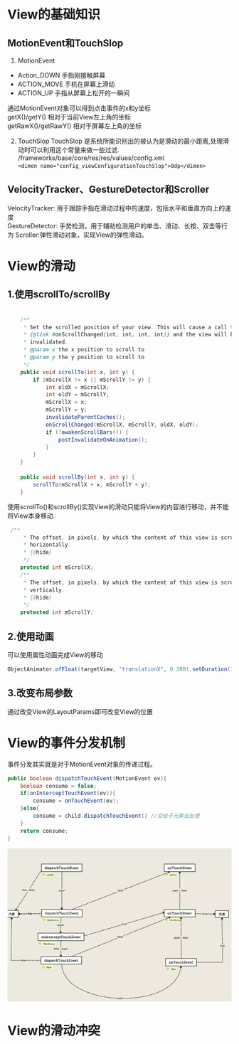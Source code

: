 # **View的基础知识**

## MotionEvent和TouchSlop
1. MotionEvent
 - Action_DOWN 手指刚接触屏幕
 - ACTION_MOVE 手机在屏幕上滑动
 - ACTION_UP 手指从屏幕上松开的一瞬间

通过MotionEvent对象可以得到点击事件的x和y坐标  
getX()/getY() 相对于当前View左上角的坐标  
getRawX()/getRawY() 相对于屏幕左上角的坐标

2. TouchSlop
 TouchSlop 是系统所能识别出的被认为是滑动的最小距离,处理滑动时可以利用这个常量来做一些过滤.
 /frameworks/base/core/res/res/values/config.xml  
 `
<dimen name="config_viewConfigurationTouchSlop">8dp</dimen>
`

## VelocityTracker、GestureDetector和Scroller

VelocityTracker: 用于跟踪手指在滑动过程中的速度，包括水平和垂直方向上的速度  
GestureDetector: 手势检测，用于辅助检测用户的单击、滑动、长按、双击等行为
Scroller:弹性滑动对象，实现View的弹性滑动。

# View的滑动

## 1.使用scrollTo/scrollBy

``` java

    /**
     * Set the scrolled position of your view. This will cause a call to
     * {@link #onScrollChanged(int, int, int, int)} and the view will be
     * invalidated.
     * @param x the x position to scroll to
     * @param y the y position to scroll to
     */
    public void scrollTo(int x, int y) {
        if (mScrollX != x || mScrollY != y) {
            int oldX = mScrollX;
            int oldY = mScrollY;
            mScrollX = x;
            mScrollY = y;
            invalidateParentCaches();
            onScrollChanged(mScrollX, mScrollY, oldX, oldY);
            if (!awakenScrollBars()) {
                postInvalidateOnAnimation();
            }
        }
    }

    public void scrollBy(int x, int y) {
        scrollTo(mScrollX + x, mScrollY + y);
    }
```

使用scrollTo()和scrollBy()实现View的滑动只能将View的内容进行移动，并不能将View本身移动.

``` java
 /**
     * The offset, in pixels, by which the content of this view is scrolled
     * horizontally.
     * {@hide}
     */
    protected int mScrollX;
    /**
     * The offset, in pixels, by which the content of this view is scrolled
     * vertically.
     * {@hide}
     */
    protected int mScrollY;
```    

## 2.使用动画
可以使用属性动画完成View的移动
``` java
ObjectAnimator.ofFloat(targetView, "translationX", 0 300).setDuration(1000).start();
```
## 3.改变布局参数
通过改变View的LayoutParams即可改变View的位置

# View的事件分发机制

事件分发其实就是对于MotionEvent对象的传递过程。
``` java
public boolean dispatchTouchEvent(MotionEvent ev){
    boolean consume = false;
    if(onInterceptTouchEvent(ev)){
        consume = onTouchEvent(ev);
    }else{
        consume = child.dispatchTouchEvent() //交给子元素去处理
    }
    return consume;
}

```

![View事件传递](View事件传递.jpg)

# View的滑动冲突